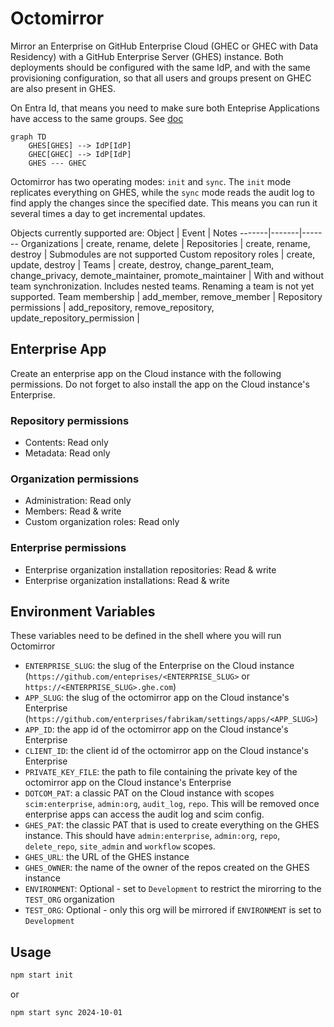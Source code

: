 # Octomirror

Mirror an Enterprise on GitHub Enterprise Cloud (GHEC or GHEC with Data Residency) with a GitHub Enterprise Server (GHES) instance. Both deployments should be configured with the same IdP, and with the same provisioning configuration, so that all users and groups present on GHEC are also present in GHES. 

On Entra Id, that means you need to make sure both Enteprise Applications have access to the same groups. See [doc](https://docs.github.com/en/enterprise-server@3.15/admin/managing-iam/provisioning-user-accounts-with-scim/configuring-authentication-and-provisioning-with-entra-id)

```mermaid
graph TD
    GHES[GHES] --> IdP[IdP]
    GHEC[GHEC] --> IdP[IdP]
    GHES --- GHEC
```

Octomirror has two operating modes: `init` and `sync`. The `init` mode replicates everything on GHES, while the `sync` mode reads the audit log to find apply the changes since the specified date. This means you can run it several times a day to get incremental updates. 

Objects currently supported are: 
Object | Event | Notes
-------|-------|-------
Organizations | create, rename, delete |
Repositories | create, rename, destroy | Submodules are not supported
Custom repository roles | create, update, destroy |
Teams | create, destroy, change_parent_team, change_privacy, demote_maintainer, promote_maintainer | With and without team synchronization. Includes nested teams. Renaming a team is not yet supported. 
Team membership | add_member, remove_member | 
Repository permissions | add_repository, remove_repository, update_repository_permission |

## Enterprise App

Create an enterprise app on the Cloud instance with the following permissions. Do not forget to also install the app on the Cloud instance's Enterprise.

### Repository permissions
- Contents: Read only
- Metadata: Read only

### Organization permissions
- Administration: Read only
- Members: Read & write
- Custom organization roles: Read only

### Enterprise permissions
- Enterprise organization installation repositories: Read & write
- Enterprise organization installations: Read & write

## Environment Variables

These variables need to be defined in the shell where you will run Octomirror

- `ENTERPRISE_SLUG`: the slug of the Enterprise on the Cloud instance (`https://github.com/enteprises/<ENTERPRISE_SLUG>` or `https://<ENTERPRISE_SLUG>.ghe.com`)
- `APP_SLUG`: the slug of the octomirror app on the Cloud instance's Enterprise (`https://github.com/enterprises/fabrikam/settings/apps/<APP_SLUG>`)
- `APP_ID`: the app id of the octomirror app on the Cloud instance's Enterprise
- `CLIENT_ID`: the client id of the octomirror app on the Cloud instance's Enterprise
- `PRIVATE_KEY_FILE`: the path to file containing the private key of the octomirror app on the Cloud instance's Enterprise
- `DOTCOM_PAT`: a classic PAT on the Cloud instance with scopes `scim:enterprise`, `admin:org`, `audit_log`, `repo`. This will be removed once enterprise apps can access the audit log and scim config.
- `GHES_PAT`: the classic PAT that is used to create everything on the GHES instance. This should have `admin:enterprise`, `admin:org`, `repo`, `delete_repo`, `site_admin` and `workflow` scopes.
- `GHES_URL`: the URL of the GHES instance
- `GHES_OWNER`: the name of the owner of the repos created on the GHES instance
- `ENVIRONMENT`: Optional - set to `Development` to restrict the mirorring to the `TEST_ORG` organization
- `TEST_ORG`: Optional - only this org will be mirrored if `ENVIRONMENT` is set to `Development`

## Usage

```bash
npm start init
```

or 

```bash
npm start sync 2024-10-01
```

